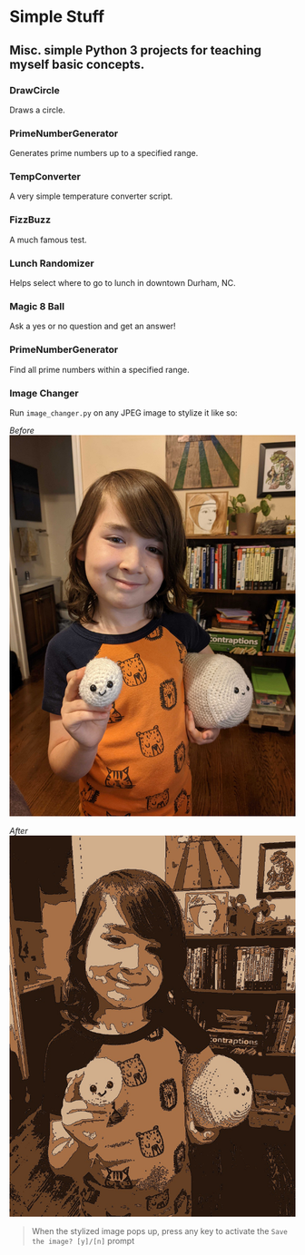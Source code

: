 # Simple Stuff

## Misc. simple Python 3 projects for teaching myself basic concepts.


### **DrawCircle**

Draws a circle.


### **PrimeNumberGenerator**

Generates prime numbers up to a specified range.


### **TempConverter**

A very simple temperature converter script.


### **FizzBuzz**

A much famous test.


### **Lunch Randomizer**

Helps select where to go to lunch in downtown Durham, NC.


### **Magic 8 Ball**

Ask a yes or no question and get an answer!


### **PrimeNumberGenerator**

Find all prime numbers within a specified range.


### **Image Changer**

Run `image_changer.py` on any JPEG image to stylize it like so:

_Before_
![Original Photo](images/august_marshmallows.jpg)

_After_
![Altered Photo](images/cartoonized_august_marshmallows.jpg)

> When the stylized image pops up, press any key to activate the `Save the image? [y]/[n]` prompt
